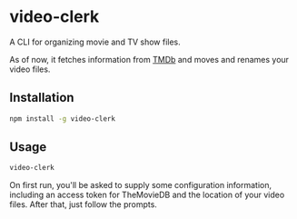 # video-clerk

A CLI for organizing movie and TV show files.

As of now, it fetches information from [TMDb](https://www.themoviedb.org/) and
moves and renames your video files.

## Installation

```bash
npm install -g video-clerk
```

## Usage

```bash
video-clerk
```

On first run, you'll be asked to supply some configuration information,
including an access token for TheMovieDB and the location of your video files.
After that, just follow the prompts.
